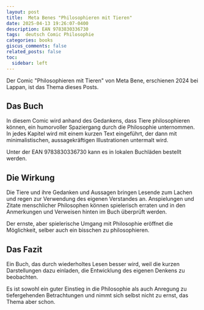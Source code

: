 ```yaml
---
layout: post
title:  Meta Benes "Philosophieren mit Tieren"
date: 2025-04-13 19:26:07-0400
description: EAN 9783830336730
tags:  deutsch Comic Philosophie
categories: books
giscus_comments: false
related_posts: false
toc:
  sidebar: left
---
```


Der Comic "Philosophieren mit Tieren" von Meta Bene, erschienen 2024 bei Lappan, ist das Thema dieses Posts.


## Das Buch

In diesem Comic wird anhand des Gedankens, dass Tiere philosophieren können, ein humorvoller Spaziergang durch die Philosophie unternommen. In jedes Kapitel wird mit einem kurzen Text eingeführt, der dann mit minimalistischen, aussagekräftigen Illustrationen untermalt wird. 

Unter der EAN 9783830336730 kann es in lokalen Buchläden bestellt werden.


## Die Wirkung

Die Tiere und ihre Gedanken und Aussagen bringen Lesende zum Lachen und regen zur Verwendung des eigenen Verstandes an. Anspielungen und Zitate menschlicher Philosophen können spielerisch erraten und in den Anmerkungen und Verweisen hinten im Buch überprüft werden. 

Der ernste, aber spielerische Umgang mit Philosophie eröffnet die Möglichkeit, selber auch ein bisschen zu philosophieren.


## Das Fazit

Ein Buch, das durch wiederholtes Lesen besser wird, weil die kurzen Darstellungen dazu einladen, die Entwicklung des eigenen Denkens zu beobachten. 

Es ist sowohl ein guter Einstieg in die Philosophie als auch Anregung zu tiefergehenden Betrachtungen und nimmt sich selbst nicht zu ernst, das Thema aber schon.
